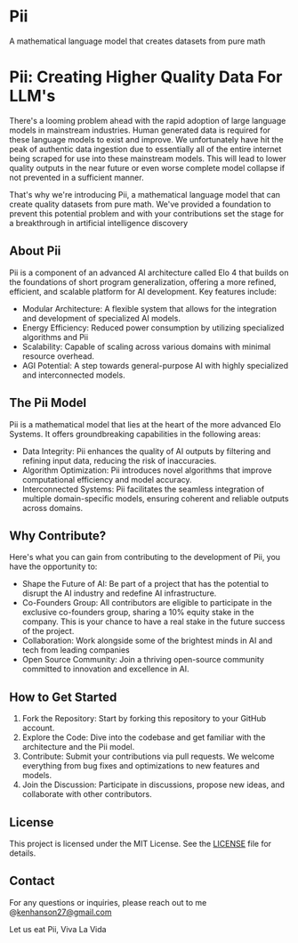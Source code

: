 # Pii
A mathematical language model that creates datasets from pure math
# Pii: Creating Higher Quality Data For LLM's

There's a looming problem ahead with the rapid adoption of large language models in mainstream industries. Human generated data is required for these language models to exist and improve. We unfortunately have hit the peak of authentic data ingestion due to essentially all of the entire internet being scraped for use into these mainstream models. This will lead to lower quality outputs in the near future or even worse complete model collapse if not prevented in a sufficient manner. 

That's why we're introducing Pii, a mathematical language model that can create quality datasets from pure math. We've provided a foundation to prevent this potential problem and with your contributions set the stage for a breakthrough in artificial intelligence discovery


## About Pii
Pii is a component of an advanced AI architecture called Elo 4 that builds on the foundations of short program generalization, offering a more refined, efficient, and scalable platform for AI development. Key features include:

- Modular Architecture: A flexible system that allows for the integration and development of specialized AI models.
- Energy Efficiency: Reduced power consumption by utilizing specialized algorithms and Pii
- Scalability: Capable of scaling across various domains with minimal resource overhead.
- AGI Potential: A step towards general-purpose AI with highly specialized and interconnected models.

## The Pii Model
Pii is a mathematical model that lies at the heart of the more advanced Elo Systems. It offers groundbreaking capabilities in the following areas:

- Data Integrity: Pii enhances the quality of AI outputs by filtering and refining input data, reducing the risk of inaccuracies.
- Algorithm Optimization: Pii introduces novel algorithms that improve computational efficiency and model accuracy.
- Interconnected Systems: Pii facilitates the seamless integration of multiple domain-specific models, ensuring coherent and reliable outputs across domains.

## Why Contribute?
Here's what you can gain from contributing to the development of Pii, you have the opportunity to:

- Shape the Future of AI: Be part of a project that has the potential to disrupt the AI industry and redefine AI infrastructure.
- Co-Founders Group: All contributors are eligible to participate in the exclusive co-founders group, sharing a 10% equity stake in the company. This is your chance to have a real stake in the future success of the project.
- Collaboration: Work alongside some of the brightest minds in AI and tech from leading companies 
- Open Source Community: Join a thriving open-source community committed to innovation and excellence in AI.

## How to Get Started
1. Fork the Repository: Start by forking this repository to your GitHub account.
2. Explore the Code: Dive into the codebase and get familiar with the architecture and the Pii model.
3. Contribute: Submit your contributions via pull requests. We welcome everything from bug fixes and optimizations to new features and models.
4. Join the Discussion: Participate in discussions, propose new ideas, and collaborate with other contributors.

## License
This project is licensed under the MIT License. See the [LICENSE](./LICENSE) file for details.

## Contact
For any questions or inquiries, please reach out to me @kenhanson27@gmail.com

Let us eat Pii, Viva La Vida
